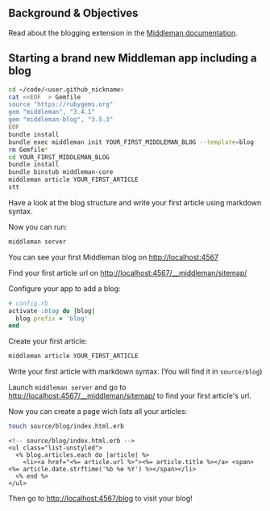 ## Background & Objectives

Read about the blogging extension in the [Middleman documentation](https://middlemanapp.com/basics/blogging/).

## Starting a brand new Middleman app including a blog

```bash
cd ~/code/<user.github_nickname>
cat <<EOF  > Gemfile
source "https://rubygems.org"
gem "middleman", "3.4.1"
gem "middleman-blog", "3.5.3"
EOF
bundle install
bundle exec middleman init YOUR_FIRST_MIDDLEMAN_BLOG --template=blog
rm Gemfile*
cd YOUR_FIRST_MIDDLEMAN_BLOG
bundle install
bundle binstub middleman-core
middleman article YOUR_FIRST_ARTICLE
stt
```

Have a look at the blog structure and write your first article using markdown syntax.

Now you can run:

```bash
middleman server
```

You can see your first Middleman blog on [http://localhost:4567](http://localhost:4567)

Find your first article url on [http://localhost:4567/__middleman/sitemap/](http://localhost:4567/__middleman/sitemap/)

Configure your app to add a blog:

```ruby
# config.rb
activate :blog do |blog|
  blog.prefix = 'blog'
end
```

Create your first article:

```bash
middleman article YOUR_FIRST_ARTICLE
```

Write your first article with markdown syntax. (You will find it in `source/blog`)

Launch `middleman server` and go to [http://localhost:4567/__middleman/sitemap/](http://localhost:4567/__middleman/sitemap/) to find your first article's url.

Now you can create a page wich lists all your articles:

```bash
touch source/blog/index.html.erb
```

```erb
<!-- source/blog/index.html.erb -->
<ul class="list-unstyled">
  <% blog.articles.each do |article| %>
    <li><a href="<%= article.url %>"><%= article.title %></a> <span><%= article.date.strftime('%b %e %Y') %></span></li>
  <% end %>
</ul>
```

Then go to [http://localhost:4567/blog](http://localhost:4567/blog) to visit your blog!

